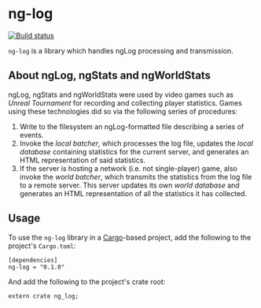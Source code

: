 # ng-log

[![Build status][1]][2]

`ng-log` is a library which handles ngLog processing and transmission.

## About ngLog, ngStats and ngWorldStats

ngLog, ngStats and ngWorldStats were used by video games such as *Unreal
Tournament* for recording and collecting player statistics. Games using these
technologies did so via the following series of procedures:

1. Write to the filesystem an ngLog-formatted file describing a series of
   events.
2. Invoke the *local batcher*, which processes the log file, updates the *local
   database* containing statistics for the current server, and generates an
   HTML representation of said statistics.
3. If the server is hosting a network (i.e. not single-player) game, also
   invoke the *world batcher*, which transmits the statistics from the log file
   to a remote server. This server updates its own *world database* and
   generates an HTML representation of all the statistics it has collected.

## Usage

To use the `ng-log` library in a [Cargo][3]-based project, add the following to
the project's `Cargo.toml`:

    [dependencies]
    ng-log = "0.1.0"

And add the following to the project's crate root:

    extern crate ng_log;

[1]: https://travis-ci.org/FaultyRAM/ng-log.svg?branch=master
[2]: https://travis-ci.org/FaultyRAM/ng-log
[3]: https://crates.io
